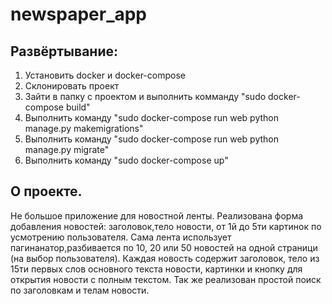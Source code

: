 # newspaper_app

## Развёртывание:
1. Установить docker и docker-compose
2. Склонировать проект
3. Зайти в папку с проектом и выполнить комманду "sudo docker-compose build"
4. Выполнить команду "sudo docker-compose run web python manage.py makemigrations"
5. Выполнить команду "sudo docker-compose run web python manage.py migrate"
6. Выполнить команду "sudo docker-compose up"

## О проекте.
Не большое приложение для новостной ленты. Реализована форма добавления новостей: заголовок,тело новости, от 1й до 5ти картинок по усмотрению пользователя. Сама лента использует пагинанатор,разбивается по 10, 20 или 50 новостей на одной страници (на выбор пользователя). Каждая новость содержит заголовок, тело из 15ти первых слов основного текста новости, картинки и кнопку для открытия новости с полным текстом. Так же реализован простой поиск по заголовкам и телам новости.
